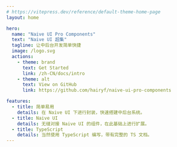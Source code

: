 ```yaml
---
# https://vitepress.dev/reference/default-theme-home-page
layout: home

hero:
  name: "Naive UI Pro Components"
  text: "Naive UI 超集"
  tagline: 让中后台开发简单快捷
  image: /logo.svg
  actions:
    - theme: brand
      text: Get Started
      link: /zh-CN/docs/intro
    - theme: alt
      text: View on GitHub
      link: https://github.com/hairyf/naive-ui-pro-components

features:
  - title: 简单易用
    details: 在 Naive UI 下进行封装，快速搭建中后台系统。
  - title: Naive UI
    details: 无缝对接 Naive UI 的组件，在此基础上进行扩展。
  - title: TypeScript
    details: 当然使用 TypeScript 编写，带有完整的 TS 文档。
---
```


